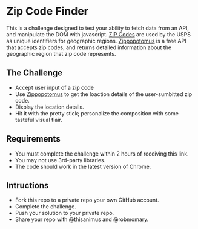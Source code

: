 # Zip Code Finder

This is a challenge designed to test your ability to fetch data from an API, and manipulate the DOM with javascript.  [ZIP Codes](https://en.wikipedia.org/wiki/ZIP_Code) are used by the USPS as unique identifiers for geographic regions. [Zippopotomus](https://zippopotam.us) is a free API that accepts zip codes, and returns detailed information about the geographic region that zip code represents.


## The Challenge

- Accept user input of a zip code
- Use [Zippopotomus](https://zippopotam.us) to get the loaction details of the user-sumbitted zip code.
- Display the location details.
- Hit it with the pretty stick; personalize the composition with some tasteful visual flair.

## Requirements

- You must complete the challenge within 2 hours of receiving this link.
- You may not use 3rd-party libraries.
- The code should work in the latest version of Chrome.

## Intructions
- Fork this repo to a private repo your own GitHub account.
- Complete the challenge.
- Push your solution to your private repo.
- Share your repo with @thisanimus and @robmomary.
